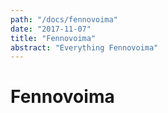 ```yaml
---
path: "/docs/fennovoima"
date: "2017-11-07"
title: "Fennovoima"
abstract: "Everything Fennovoima"
---
```


# Fennovoima
